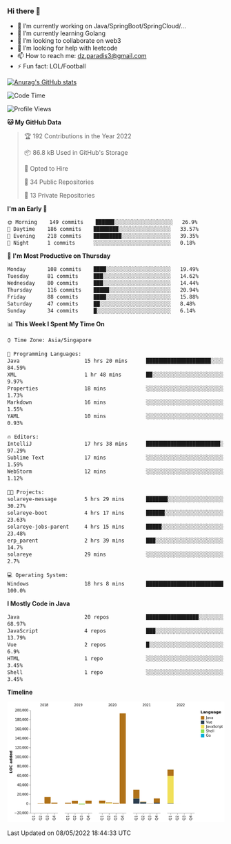 ### Hi there 👋

- 🔭 I’m currently working on Java/SpringBoot/SpringCloud/...
- 🌱 I’m currently learning Golang
- 👯 I’m looking to collaborate on web3
- 🤔 I’m looking for help with leetcode
- 📫 How to reach me: dz.paradis3@gmail.com
- ⚡ Fun fact: LOL/Football

[![Anurag's GitHub stats](https://github-readme-stats.vercel.app/api?username=xiumu2017&show_icons=true&theme=radical)](https://github.com/anuraghazra/github-readme-stats)

<!--
**xiumu2017/xiumu2017** is a ✨ _special_ ✨ repository because its `README.md` (this file) appears on your GitHub profile.

Here are some ideas to get you started:

- 🔭 I’m currently working on ...
- 🌱 I’m currently learning ...
- 👯 I’m looking to collaborate on ...
- 🤔 I’m looking for help with ...
- 💬 Ask me about ...
- 📫 How to reach me: ...
- 😄 Pronouns: ...
- ⚡ Fun fact: ...
-->

<!--START_SECTION:waka-->
![Code Time](http://img.shields.io/badge/Code%20Time-0-blue)

![Profile Views](http://img.shields.io/badge/Profile%20Views-0-blue)

**🐱 My GitHub Data** 

> 🏆 192 Contributions in the Year 2022
 > 
> 📦 86.8 kB Used in GitHub's Storage 
 > 
> 💼 Opted to Hire
 > 
> 📜 34 Public Repositories 
 > 
> 🔑 13 Private Repositories  
 > 
**I'm an Early 🐤** 

```text
🌞 Morning    149 commits    ██████░░░░░░░░░░░░░░░░░░░   26.9% 
🌆 Daytime    186 commits    ████████░░░░░░░░░░░░░░░░░   33.57% 
🌃 Evening    218 commits    █████████░░░░░░░░░░░░░░░░   39.35% 
🌙 Night      1 commits      ░░░░░░░░░░░░░░░░░░░░░░░░░   0.18%

```
📅 **I'm Most Productive on Thursday** 

```text
Monday       108 commits    ████░░░░░░░░░░░░░░░░░░░░░   19.49% 
Tuesday      81 commits     ███░░░░░░░░░░░░░░░░░░░░░░   14.62% 
Wednesday    80 commits     ███░░░░░░░░░░░░░░░░░░░░░░   14.44% 
Thursday     116 commits    █████░░░░░░░░░░░░░░░░░░░░   20.94% 
Friday       88 commits     ████░░░░░░░░░░░░░░░░░░░░░   15.88% 
Saturday     47 commits     ██░░░░░░░░░░░░░░░░░░░░░░░   8.48% 
Sunday       34 commits     █░░░░░░░░░░░░░░░░░░░░░░░░   6.14%

```


📊 **This Week I Spent My Time On** 

```text
⌚︎ Time Zone: Asia/Singapore

💬 Programming Languages: 
Java                     15 hrs 20 mins      █████████████████████░░░░   84.59% 
XML                      1 hr 48 mins        ██░░░░░░░░░░░░░░░░░░░░░░░   9.97% 
Properties               18 mins             ░░░░░░░░░░░░░░░░░░░░░░░░░   1.73% 
Markdown                 16 mins             ░░░░░░░░░░░░░░░░░░░░░░░░░   1.55% 
YAML                     10 mins             ░░░░░░░░░░░░░░░░░░░░░░░░░   0.93%

🔥 Editors: 
IntelliJ                 17 hrs 38 mins      ████████████████████████░   97.29% 
Sublime Text             17 mins             ░░░░░░░░░░░░░░░░░░░░░░░░░   1.59% 
WebStorm                 12 mins             ░░░░░░░░░░░░░░░░░░░░░░░░░   1.12%

🐱‍💻 Projects: 
solareye-message         5 hrs 29 mins       ███████░░░░░░░░░░░░░░░░░░   30.27% 
solareye-boot            4 hrs 17 mins       ██████░░░░░░░░░░░░░░░░░░░   23.63% 
solareye-jobs-parent     4 hrs 15 mins       █████░░░░░░░░░░░░░░░░░░░░   23.48% 
erp_parent               2 hrs 39 mins       ███░░░░░░░░░░░░░░░░░░░░░░   14.7% 
solareye                 29 mins             ░░░░░░░░░░░░░░░░░░░░░░░░░   2.7%

💻 Operating System: 
Windows                  18 hrs 8 mins       █████████████████████████   100.0%

```

**I Mostly Code in Java** 

```text
Java                     20 repos            █████████████████░░░░░░░░   68.97% 
JavaScript               4 repos             ███░░░░░░░░░░░░░░░░░░░░░░   13.79% 
Vue                      2 repos             █░░░░░░░░░░░░░░░░░░░░░░░░   6.9% 
HTML                     1 repo              ░░░░░░░░░░░░░░░░░░░░░░░░░   3.45% 
Shell                    1 repo              ░░░░░░░░░░░░░░░░░░░░░░░░░   3.45%

```


**Timeline**

![Chart not found](https://raw.githubusercontent.com/xiumu2017/xiumu2017/main/charts/bar_graph.png) 


 Last Updated on 08/05/2022 18:44:33 UTC
<!--END_SECTION:waka-->
